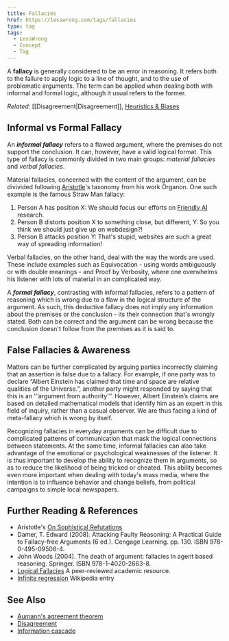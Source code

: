 ```yaml
---
title: Fallacies
href: https://lesswrong.com/tags/fallacies
type: tag
tags:
  - LessWrong
  - Concept
  - Tag
---
```


A **fallacy** is generally considered to be an error in reasoning. It refers both to the failure to apply logic to a line of thought, and to the use of problematic arguments. The term can be applied when dealing both with informal and formal logic, although it usual refers to the former.

*Related:* [[Disagreement|Disagreement]], [Heuristics & Biases](https://www.lesswrong.com/tag/heuristics-and-biases)

Informal vs Formal Fallacy
--------------------------

An ***informal fallacy*** refers to a flawed argument, where the premises do not support the conclusion. It can, however, have a valid logical format. This type of fallacy is commonly divided in two main groups: *material fallacies* and *verbal fallacies*.

Material fallacies, concerned with the content of the argument, can be divivided following [Aristotle](http://en.wikipedia.org/wiki/Aristotle)'s taxonomy from his work Organon. One such example is the famous Straw Man fallacy:

1.  Person A has position X: We should focus our efforts on [Friendly AI](https://wiki.lesswrong.com/wiki/Friendly_AI) research.
2.  Person B distorts position X to something close, but different, Y: So you think we should just give up on webdesign?!
3.  Person B attacks position Y: That's stupid, websites are such a great way of spreading information!

Verbal fallacies, on the other hand, deal with the way the words are used. These include examples such as Equivocation - using words ambiguously or with double meanings - and Proof by Verbosity, where one overwhelms his listener with lots of material in an complicated way.

A ***formal fallacy***, contrasting with informal fallacies, refers to a pattern of reasoning which is wrong due to a flaw in the logical structure of the argument. As such, this deductive fallacy does not imply any information about the premises or the conclusion - its their connection that's wrongly stated. Both can be correct and the argument can be wrong because the conclusion doesn't follow from the premises as it is said to.

False Fallacies & Awareness
---------------------------

Matters can be further complicated by arguing parties incorrectly claiming that an assertion is false due to a fallacy. For example, if one party was to declare “Albert Einstein has claimed that time and space are relative qualities of the Universe.”, another party might responded by saying that this is an ‘’’argument from authority’’’. However, Albert Einstein’s claims are based on detailed mathematical models that identify him as an expert in this field of inquiry, rather than a casual observer. We are thus facing a kind of meta-fallacy which is wrong by itself.

Recognizing fallacies in everyday arguments can be difficult due to complicated patterns of communication that mask the logical connections between statements. At the same time, informal fallacies can also take advantage of the emotional or psychological weaknesses of the listener. It is thus important to develop the ability to recognize them in arguments, so as to reduce the likelihood of being tricked or cheated. This ability becomes even more important when dealing with today's mass media, where the intention is to influence behavior and change beliefs, from political campaigns to simple local newspapers.

Further Reading & References
----------------------------

*   Aristotle's [On Sophistical Refutations](http://etext.library.adelaide.edu.au/a/aristotle/sophistical/)
*   Damer, T. Edward (2008). Attacking Faulty Reasoning: A Practical Guide to Fallacy-free Arguments (6 ed.). Cengage Learning. pp. 130. ISBN 978-0-495-09506-4.
*   John Woods (2004). The death of argument: fallacies in agent based reasoning. Springer. ISBN 978-1-4020-2663-8.
*   [Logical Fallacies](http://www.iep.utm.edu/fallacy/) A peer-reviewed academic resource.
*   [Infinite regression](http://en.wikipedia.org/wiki/Infinite_regress) Wikipedia entry

See Also
--------

*   [Aumann's agreement theorem](https://lessestwrong.com/tag/aumann-s-agreement-theorem)
*   [Disagreement](https://lessestwrong.com/tag/disagreement)
*   [Information cascade](https://lessestwrong.com/tag/information-cascades)